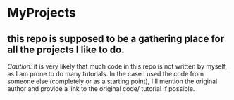 # MyProjects
## this repo is supposed to be a gathering place for all the projects I like to do.

  *Caution:* it is very likely that much code in this repo is not written by myself, as I am prone to do many tutorials. In the case I used the code from someone else (completely or as a starting point), I'll mention the original author and provide a link to the original code/ tutorial if possible.